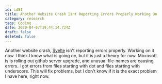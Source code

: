 ```yaml
---
id: id81
title: Another Website Crash Isnt Reporting Errors Properly Working On It Now I Think I Know What Is Going On But It Is Just A Th...
category: research
tags: Coding
date: 2020-04-07T19:44:14.734Z
draft: false
deleted: false
---
```


Another website crash, [Svelte][1] isn't reporting errors properly. Working on it now. I think I know what is going on, but it is just a theory for now. Microsoft is is rolling out github server upgrade, and unusual file-names are causing errors. I got errors from files starting with dot and files starting with underscore. This will fix problems, but I don't know if it is the exact problem I have here, right now.

[1]: https://svelte.dev/